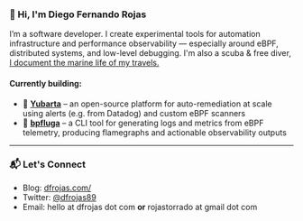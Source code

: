 ### 👋 Hi, I'm Diego Fernando Rojas

I’m a software developer. I create experimental tools for automation infrastructure and performance observability — especially around eBPF, distributed systems, and low-level debugging. I'm also a scuba & free diver, [I document the marine life of my travels.](https://dfrojas.com/oceans/)

#### Currently building:

- 🐋 **[Yubarta](https://github.com/yubarta/yubarta)** – an open-source platform for auto-remediation at scale using alerts (e.g. from Datadog) and custom eBPF scanners
- 🐳 **[bpfluga](https://github.com/dfrojas/bpfluga)** – a CLI tool for generating logs and metrics from eBPF telemetry, producing flamegraphs and actionable observability outputs

---

### 📬 Let's Connect

- Blog: [dfrojas.com/](https://dfrojas.com/)
- Twitter: [@dfrojas89](https://twitter.com/dfrojas89)
- Email: hello at dfrojas dot com **or** rojastorrado at gmail dot com
